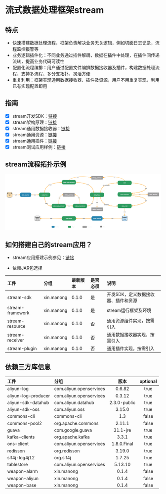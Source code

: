 # 流式数据处理框架stream

## 特点
* 快速搭建数据处理流程，框架负责解决业务无关逻辑，例如切面日志记录，流程监控报警等
* 业务逻辑插件化：不同业务通过插件解耦，数据在插件中处理，在插件间传递流转，提高业务代码可读性
* 配置化流程编排：用户通过配置文件编排数据接收器及插件，构建数据处理流程，支持多流程、多分支拓扑，灵活方便
* 重复利用：框架实现通用数据接收器、插件及资源，用户不用重复实现，利用已有实现配置即用

## 指南

 - [x] stream开发SDK：[链接](https://github.com/frankcl/stream/blob/main/stream-sdk/README.md)
 - [x] stream架构原理：[链接](https://github.com/frankcl/stream/blob/main/stream-framework/README.md)
 - [x] stream通用数据接收器：[链接](https://github.com/frankcl/stream/blob/main/stream-receiver/README.md)
 - [x] stream通用资源：[链接](https://github.com/frankcl/stream/blob/main/stream-resource/README.md)
 - [x] stream通用插件：[链接](https://github.com/frankcl/stream/blob/main/stream-plugin/README.md)
 - [x] stream测试应用样例：[链接](https://github.com/frankcl/stream/blob/main/stream-test/README.md)

## stream流程拓扑示例

![stream_flow](https://github.com/frankcl/stream/blob/main/image/stream_flow.png)

## 如何搭建自己的stream应用？

* stream应用搭建示例参见：[链接](https://github.com/frankcl/stream/blob/main/stream-test/README.md)

* 依赖JAR包选择

 | 工件               | 分组         | 最新版本  | 是否必须 | 说明                  |
|:-----------------|:-----------|:------|:-----|:--------------------|
 | stream-sdk       | xin.manong | 0.1.0 | 是    | 开发SDK，定义数据接收器、插件和资源 |
 | stream-framework | xin.manong | 0.1.0 | 是    | stream运行框架及环境       |
 | stream-resource  | xin.manong | 0.1.0 | 否    | 通用资源组件实现，按需引入       |
 | stream-receiver  | xin.manong | 0.1.0 | 否    | 通用数据接收器实现，按需引入      |
 | stream-plugin    | xin.manong | 0.1.0 | 否    | 通用插件实现，按需引入         |

## 依赖三方库信息

| 工件                  | 分组                      |      版本      | optional |
|:--------------------|:------------------------|:------------:|:--------:|
| aliyun-log          | com.aliyun.openservices |    0.6.82    |   true   |
| aliyun-log-producer | com.aliyun.openservices |    0.3.12    |   true   |
| aliyun-sdk-datahub  | com.aliyun.datahub      | 2.3.0-public |   true   |
| aliyun-sdk-oss      | com.aliyun.oss          |    3.15.0    |   true   |
| commons-cli         | commons-cli             |     1.3      |  false   |
| commons-pool2       | org.apache.commons      |    2.11.1    |  false   |
| guava               | com.google.guava        |   31.1-jre   |   true   |
| kafka-clients       | org.apache.kafka        |    3.3.1     |   true   |
| ons-client          | com.aliyun.openservices | 1.8.0.Final  |   true   |
| redisson            | org.redisson            |    3.19.0    |   true   | 
| slf4j-log4j12       | org.slf4j               |    1.7.25    |   true   |
| tablestore          | com.aliyun.openservices |   5.13.10    |   true   |
| weapon-alarm        | xin.manong              |    0.1.4     |  false   |
| weapon-aliyun       | xin.manong              |    0.1.4     |  false   |
| weapon-base         | xin.manong              |    0.1.4     |  false   |

